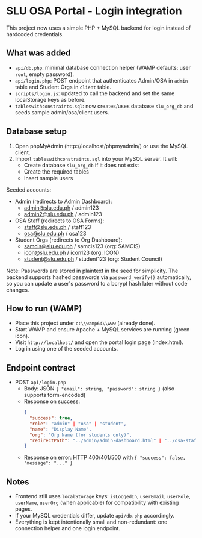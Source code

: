 # SLU OSA Portal - Login integration

This project now uses a simple PHP + MySQL backend for login instead of hardcoded credentials.

## What was added
- `api/db.php`: minimal database connection helper (WAMP defaults: user `root`, empty password).
- `api/login.php`: POST endpoint that authenticates Admin/OSA in `admin` table and Student Orgs in `client` table.
- `scripts/login.js`: updated to call the backend and set the same localStorage keys as before.
- `tableswithconstraints.sql`: now creates/uses database `slu_org_db` and seeds sample admin/osa/client users.

## Database setup
1. Open phpMyAdmin (http://localhost/phpmyadmin/) or use the MySQL client.
2. Import `tableswithconstraints.sql` into your MySQL server. It will:
   - Create database `slu_org_db` if it does not exist
   - Create the required tables
   - Insert sample users

Seeded accounts:
- Admin (redirects to Admin Dashboard):
  - admin@slu.edu.ph / admin123
  - admin2@slu.edu.ph / admin123
- OSA Staff (redirects to OSA Forms):
  - staff@slu.edu.ph / staff123
  - osa@slu.edu.ph / osa123
- Student Orgs (redirects to Org Dashboard):
  - samcis@slu.edu.ph / samcis123 (org: SAMCIS)
  - icon@slu.edu.ph / icon123 (org: ICON)
  - student@slu.edu.ph / student123 (org: Student Council)

Note: Passwords are stored in plaintext in the seed for simplicity. The backend supports hashed passwords via `password_verify()` automatically, so you can update a user's password to a bcrypt hash later without code changes.

## How to run (WAMP)
- Place this project under `c:\\wamp64\\www` (already done).
- Start WAMP and ensure Apache + MySQL services are running (green icon).
- Visit `http://localhost/` and open the portal login page (index.html).
- Log in using one of the seeded accounts.

## Endpoint contract
- POST `api/login.php`
  - Body: JSON `{ "email": string, "password": string }` (also supports form-encoded)
  - Response on success:
    ```json
    {
      "success": true,
      "role": "admin" | "osa" | "student",
      "name": "Display Name",
      "org": "Org Name (for students only)",
      "redirectPath": "../admin/admin-dashboard.html" | "../osa-staff/osa-forms.html" | "../org/org-dashboard.html"
    }
    ```
  - Response on error: HTTP 400/401/500 with `{ "success": false, "message": "..." }`

## Notes
- Frontend still uses `localStorage` keys: `isLoggedIn`, `userEmail`, `userRole`, `userName`, `userOrg` (when applicable) for compatibility with existing pages.
- If your MySQL credentials differ, update `api/db.php` accordingly.
- Everything is kept intentionally small and non-redundant: one connection helper and one login endpoint.
